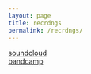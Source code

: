 ```yaml
---
layout: page
title: recrdngs
permalink: /recrdngs/
---
```


<a href="https://soundcloud.com/six-families">soundcloud</a>
<br>
<a href="https://6families.bandcamp.com">bandcamp</a>